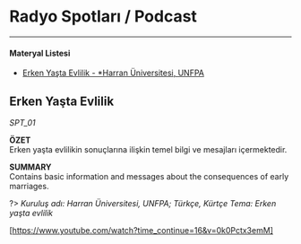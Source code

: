 # Radyo Spotları / Podcast
***
#### __Materyal Listesi__

- [Erken Yaşta Evlilik - *Harran Üniversitesi, UNFPA](#erken-yaşta-evlilik)
<!--- [Çocuk ve Ergen Odağında Cinsel Haklar Podcast Serisi - *Cinsel Şiddetle Mücadele Derneği] -->


## Erken Yaşta Evlilik 
*SPT_01*

**ÖZET**  
Erken yaşta evlilikin sonuçlarına ilişkin temel bilgi ve mesajları içermektedir.

**SUMMARY**  
Contains basic information and messages about the consequences of early marriages.

?> *Kuruluş adı: Harran Üniversitesi, UNFPA; Türkçe, Kürtçe Tema: Erken yaşta evlilik*

[https://www.youtube.com/watch?time_continue=16&v=0k0Pctx3emM]

<!--## Çocuk ve Ergen Odağında Cinsel Haklar Podcast Serisi
*SPT_02*

**ÖZET**  
Bu podcast serisi çocukların evlilik yoluyla cinsel istismarını, bütüncül bir bakış açısıyla ve çocukların insan haklarını merkezde tutarak tartışmayı amaçlamaktadır. Cinsel Şiddetle Mücadele Derneğinin cinsel şiddet ve çocuk politikalarına yaklaşımda ortaklık kurduğu 5 uzmanın katılımcı olarak davet edildiği seri 30’ar dakikalık soru-cevap şeklinde yürütülmüştür. 

**SUMMARY**  
This podcast series aims to discuss the sexual abuse of children through marriage with a holistic perspective and keeping children's human rights at the center. The series, which included five experts with whom the Association for Struggle Against Sexual Violence has partnered in approaching sexual violence and child policies, was conducted as 30 minutes of Q&A.

?> *Kuruluş adı: Cinsel Şiddetle Mücadele Derneği; Türkçe Tema: Cinsel İstismar, Cinsel Şiddet, Çocuk Yaşta Evlilik*

[https://cinselsiddetlemucadele.org/projeler/cocuk-ve-ergen-odaginda-cinsel-haklar]-->
